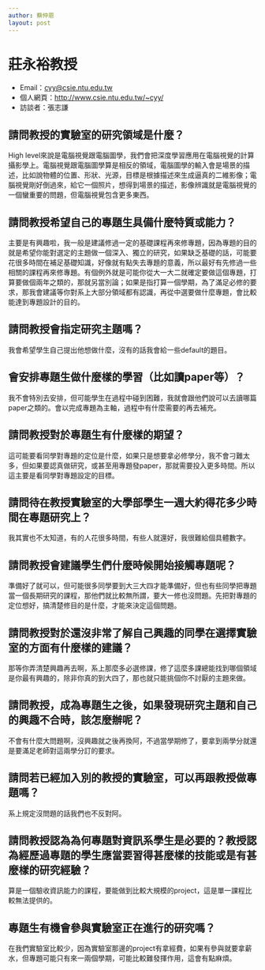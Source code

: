 ```yaml
---
author: 蔡仲恩
layout: post
---
```


#  莊永裕教授
- Email：cyy@csie.ntu.edu.tw
- 個人網頁：http://www.csie.ntu.edu.tw/~cyy/
- 訪談者：張志謙

## 請問教授的實驗室的研究領域是什麼？
High level來說是電腦視覺跟電腦圖學，我們會把深度學習應用在電腦視覺的計算攝影學上。電腦視覺跟電腦圖學算是相反的領域，電腦圖學的輸入會是場景的描述，比如說物體的位置、形狀、光源，目標是根據描述來生成逼真的二維影像；電腦視覺剛好倒過來，給它一個照片，想得到場景的描述，影像辨識就是電腦視覺的一個蠻重要的問題，但電腦視覺包含更多東西。
## 請問教授希望自己的專題生具備什麼特質或能力？
主要是有興趣啦，我一般是建議修過一定的基礎課程再來修專題，因為專題的目的就是希望你能對選定的主題做一個深入、獨立的研究，如果缺乏基礎的話，可能要花很多時間在補足基礎知識，好像就有點失去專題的意義，所以最好有先修過一些相關的課程再來修專題。有個例外就是可能你從大一大二就確定要做這個專題，打算要做個兩年之類的，那就另當別論；如果是指打算一個學期，為了滿足必修的要求，那我會建議等你對系上大部分領域都有認識，再從中選要做什麼專題，會比較能達到專題設計的目的。
## 請問教授會指定研究主題嗎？
我會希望學生自己提出他想做什麼，沒有的話我會給一些default的題目。
## 會安排專題生做什麼樣的學習（比如讀paper等）？
我不會特別去安排，但可能學生在過程中碰到困難，我就會跟他們說可以去讀哪篇paper之類的。會以完成專題為主軸，過程中有什麼需要的再去補充。
## 請問教授對於專題生有什麼樣的期望？
這可能要看同學對專題的定位是什麼，如果只是想要拿必修學分，我不會刁難太多，但如果要認真做研究，或甚至用專題發paper，那就需要投入更多時間。所以這主要是看同學對專題設定的目標。
## 請問待在教授實驗室的大學部學生一週大約得花多少時間在專題研究上？
我其實也不太知道，有的人花很多時間，有些人就還好，我很難給個具體數字。
## 請問教授會建議學生們什麼時候開始接觸專題呢？
準備好了就可以，但可能很多同學要到大三大四才能準備好，但也有些同學把專題當一個長期研究的課程，那他們就比較無所謂，要大一修也沒問題。先把對專題的定位想好，搞清楚修目的是什麼，才能來決定這個問題。
## 請問教授對於還沒非常了解自己興趣的同學在選擇實驗室的方面有什麼樣的建議？
那等你弄清楚興趣再去啊，系上那麼多必選修課，修了這麼多課總能找到哪個領域是你最有興趣的，除非你真的到大四了，那也就只能挑個你不討厭的主題來做。
## 請問教授，成為專題生之後，如果發現研究主題和自己的興趣不合時，該怎麼辦呢？
不會有什麼大問題啊，沒興趣就之後再換阿，不過當學期修了，要拿到兩學分就還是要滿足老師對這兩學分訂的要求。
## 請問若已經加入別的教授的實驗室，可以再跟教授做專題嗎？
系上規定沒問題的話我們也不反對阿。
## 請問教授認為為何專題對資訊系學生是必要的？教授認為經歷過專題的學生應當要習得甚麼樣的技能或是有甚麼樣的研究經驗？
算是一個驗收資訊能力的課程，要能做到比較大規模的project，這是單一課程比較無法提供的。
## 專題生有機會參與實驗室正在進行的研究嗎？
在我們實驗室比較少，因為實驗室那邊的project有拿經費，如果有參與就要拿薪水，但專題可能只有來一兩個學期，可能比較難發揮作用，這會有點麻煩。
